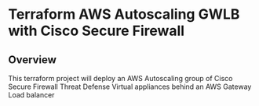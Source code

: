 # Terraform AWS Autoscaling GWLB with Cisco Secure Firewall

## Overview
This terraform project will deploy an AWS Autoscaling group of Cisco Secure Firewall Threat Defense Virtual appliances behind an AWS Gateway Load balancer